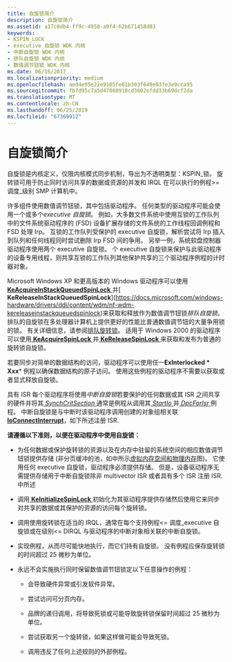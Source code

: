 ```yaml
---
title: 自旋锁简介
description: 自旋锁简介
ms.assetid: a37c0db4-ff9c-4958-a9f4-62b671458d03
keywords:
- KSPIN_LOCK
- executive 自旋锁 WDK 内核
- 中断自旋锁 WDK 内核
- 排队自旋锁 WDK 内核
- 数值调节钮锁 WDK 内核
ms.date: 06/16/2017
ms.localizationpriority: medium
ms.openlocfilehash: aed4e95e22e9105fe01b303f649e03fe3e9cca95
ms.sourcegitcommit: fb7d95c7a5d47860918cd3602efdd33b69dcf2da
ms.translationtype: MT
ms.contentlocale: zh-CN
ms.lasthandoff: 06/25/2019
ms.locfileid: "67369912"
---
```

# <a name="introduction-to-spin-locks"></a>自旋锁简介





自旋锁是内核定义，仅限内核模式同步机制，导出为不透明类型：KSPIN\_锁。 旋转锁可用于防止同时访问共享的数据或资源的并发和 IRQL 在可以执行的例程&gt;= 调度\_级别 SMP 计算机中。

许多组件使用数值调节钮锁，其中包括驱动程序。 任何类型的驱动程序可能会使用一个或多个*executive 自旋锁*。 例如，大多数文件系统中使用互锁的工作队列中的文件系统驱动程序的 (FSD) 设备扩展存储的文件系统的工作线程回调例程和 FSD 处理 Irp。 互锁的工作队列受保护的 executive 自旋锁，解析尝试将 Irp 插入到队列和任何线程同时尝试删除 Irp FSD 间的争用。 另举一例，系统软盘控制器驱动程序使用两个 executive 自旋锁。 个 executive 自旋锁来保护与此驱动程序的设备专用线程，则共享互锁的工作队列其他保护共享的三个驱动程序例程的计时器对象。

Microsoft Windows XP 和更高版本的 Windows 驱动程序可以使用[ **KeAcquireInStackQueuedSpinLock** ](https://docs.microsoft.com/previous-versions/windows/hardware/drivers/ff551899(v=vs.85))并[ **KeReleaseInStackQueuedSpinLock**](https://docs.microsoft.com/windows-hardware/drivers/ddi/content/wdm/nf-wdm-kereleaseinstackqueuedspinlock)来获取和释放作为数值调节钮锁*排队自旋锁*。 排队的自旋锁在多处理器计算机上提供更好的性能比普通数值调节钮的大量争用锁的锁。 有关详细信息，请参阅[排队旋转锁](queued-spin-locks.md)。 适用于 Windows 2000 的驱动程序可以使用[ **KeAcquireSpinLock** ](https://docs.microsoft.com/windows-hardware/drivers/ddi/content/wdm/nf-wdm-keacquirespinlock)并[ **KeReleaseSpinLock** ](https://docs.microsoft.com/windows-hardware/drivers/ddi/content/wdm/nf-wdm-kereleasespinlock)来获取和发布为普通的旋转锁自旋锁。

若要同步对简单的数据结构的访问，驱动程序可以使用任一**ExInterlocked * Xxx*** 例程以确保数据结构的原子访问。 使用这些例程的驱动程序不需要以获取或者显式释放自旋锁。

具有 ISR 每个驱动程序将使用*中断自旋锁*若要保护的任何数据或其 ISR 之间共享的硬件并将其[ *SynchCritSection* ](https://docs.microsoft.com/windows-hardware/drivers/ddi/content/wdm/nc-wdm-ksynchronize_routine)通常是例程从调用其[ *StartIo* ](https://docs.microsoft.com/windows-hardware/drivers/ddi/content/wdm/nc-wdm-driver_startio)并[ *DpcForIsr* ](https://docs.microsoft.com/windows-hardware/drivers/ddi/content/wdm/nc-wdm-io_dpc_routine)例程。 中断自旋锁是与中断时该驱动程序调用创建的对象组相关联[ **IoConnectInterrupt**](https://docs.microsoft.com/windows-hardware/drivers/ddi/content/wdm/nf-wdm-ioconnectinterrupt)，如下所述注册 ISR.

**请遵循以下准则，以便在驱动程序中使用自旋锁：**

-   为任何数据或保护旋转锁的资源以及在内存中驻留的系统空间的相应数值调节钮锁提供存储 (非分页缓冲的池，如中所示[虚拟内存空间和物理内存](overview-of-windows-memory-space.md)图)。 它使用任何 executive 自旋锁，驱动程序必须提供存储。 但是，设备驱动程序无需提供存储用于中断自旋锁除非 multivector ISR 或者具有多个 ISR 注册 ISR.中所述

-   调用[ **KeInitializeSpinLock** ](https://docs.microsoft.com/windows-hardware/drivers/ddi/content/wdm/nf-wdm-keinitializespinlock)初始化为其驱动程序提供存储然后使用它来同步对共享的数据或其保护的资源的访问每个旋转锁。

-   调用使用旋转锁在适当的 IRQL，通常在每个支持例程&lt;= 调度\_executive 自旋锁或在级别&lt;= DIRQL 与驱动程序的中断对象相关联的中断自旋锁。

-   实现例程，从而尽可能快地执行，而它们持有自旋锁。 没有例程应保存旋转锁的时间超过 25 微秒为单位。

-   永远不会实施执行同时保留数值调节钮锁定以下任意操作的例程：

    -   会导致硬件异常或引发软件异常。

    -   尝试访问可分页内存。

    -   品牌的递归调用，将导致死锁或可能导致旋转锁保留时间超过 25 微秒为单位。

    -   尝试获取另一个旋转锁，如果这样做可能会导致死锁。

    -   调用违反了任何上述规则的外部例程。

 

 




